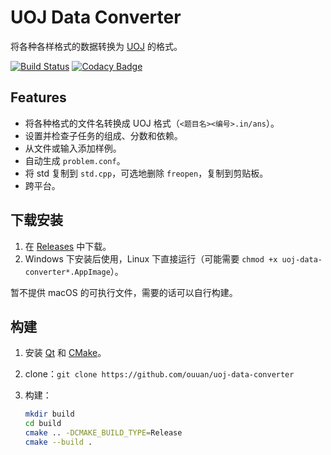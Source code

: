 # UOJ Data Converter

将各种各样格式的数据转换为 [UOJ](https://github.com/UniversalOJ/UOJ-System/) 的格式。

[![Build Status](https://github.com/ouuan/uoj-data-converter/workflows/Build/badge.svg?branch=master)](https://github.com/ouuan/uoj-data-converter/actions?query=workflow%3ABuild+branch%3Amaster)
[![Codacy Badge](https://app.codacy.com/project/badge/Grade/069303dace1d445487962249b7b96407)](https://www.codacy.com/manual/ouuan/uoj-data-converter)

## Features

-   将各种格式的文件名转换成 UOJ 格式（`<题目名><编号>.in/ans`）。
-   设置并检查子任务的组成、分数和依赖。
-   从文件或输入添加样例。
-   自动生成 `problem.conf`。
-   将 std 复制到 `std.cpp`，可选地删除 `freopen`，复制到剪贴板。
-   跨平台。

## 下载安装

1.  在 [Releases](https://github.com/ouuan/uoj-data-converter/releases) 中下载。
2.  Windows 下安装后使用，Linux 下直接运行（可能需要 `chmod +x uoj-data-converter*.AppImage`）。

暂不提供 macOS 的可执行文件，需要的话可以自行构建。

## 构建

1.  安装 [Qt](https://www.qt.io/download) 和 [CMake](https://cmake.org/download/)。

2.  clone：`git clone https://github.com/ouuan/uoj-data-converter`

3.  构建：

    ```sh
    mkdir build
    cd build
    cmake .. -DCMAKE_BUILD_TYPE=Release
    cmake --build .
    ```

